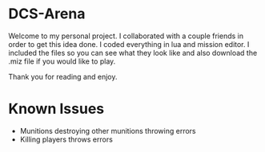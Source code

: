 # DCS-Arena

Welcome to my personal project. I collaborated with a couple friends in order to get this idea done. 
I coded everything in lua and mission editor. I included the files so you can see what they look like and also download the .miz file if you would like to play.

Thank you for reading and enjoy.

Known Issues
==
- Munitions destroying other munitions throwing errors
- Killing players throws errors